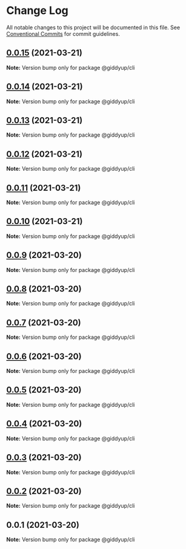 # Change Log

All notable changes to this project will be documented in this file.
See [Conventional Commits](https://conventionalcommits.org) for commit guidelines.

## [0.0.15](https://github.com/tokenrodeo/Rodeo/compare/@giddyup/cli@0.0.14...@giddyup/cli@0.0.15) (2021-03-21)

**Note:** Version bump only for package @giddyup/cli





## [0.0.14](https://github.com/tokenrodeo/Rodeo/compare/@giddyup/cli@0.0.13...@giddyup/cli@0.0.14) (2021-03-21)

**Note:** Version bump only for package @giddyup/cli





## [0.0.13](https://github.com/tokenrodeo/Rodeo/compare/@giddyup/cli@0.0.12...@giddyup/cli@0.0.13) (2021-03-21)

**Note:** Version bump only for package @giddyup/cli





## [0.0.12](https://github.com/tokenrodeo/Rodeo/compare/@giddyup/cli@0.0.11...@giddyup/cli@0.0.12) (2021-03-21)

**Note:** Version bump only for package @giddyup/cli





## [0.0.11](https://github.com/tokenrodeo/Rodeo/compare/@giddyup/cli@0.0.10...@giddyup/cli@0.0.11) (2021-03-21)

**Note:** Version bump only for package @giddyup/cli





## [0.0.10](https://github.com/tokenrodeo/Rodeo/compare/@giddyup/cli@0.0.9...@giddyup/cli@0.0.10) (2021-03-21)

**Note:** Version bump only for package @giddyup/cli





## [0.0.9](https://github.com/tokenrodeo/Rodeo/compare/@giddyup/cli@0.0.8...@giddyup/cli@0.0.9) (2021-03-20)

**Note:** Version bump only for package @giddyup/cli





## [0.0.8](https://github.com/tokenrodeo/Rodeo/compare/@giddyup/cli@0.0.7...@giddyup/cli@0.0.8) (2021-03-20)

**Note:** Version bump only for package @giddyup/cli





## [0.0.7](https://github.com/tokenrodeo/Rodeo/compare/@giddyup/cli@0.0.6...@giddyup/cli@0.0.7) (2021-03-20)

**Note:** Version bump only for package @giddyup/cli





## [0.0.6](https://github.com/tokenrodeo/Rodeo/compare/@giddyup/cli@0.0.5...@giddyup/cli@0.0.6) (2021-03-20)

**Note:** Version bump only for package @giddyup/cli





## [0.0.5](https://github.com/tokenrodeo/Rodeo/compare/@giddyup/cli@0.0.4...@giddyup/cli@0.0.5) (2021-03-20)

**Note:** Version bump only for package @giddyup/cli





## [0.0.4](https://github.com/tokenrodeo/Rodeo/compare/@giddyup/cli@0.0.3...@giddyup/cli@0.0.4) (2021-03-20)

**Note:** Version bump only for package @giddyup/cli





## [0.0.3](https://github.com/tokenrodeo/Rodeo/compare/@giddyup/cli@0.0.2...@giddyup/cli@0.0.3) (2021-03-20)

**Note:** Version bump only for package @giddyup/cli





## [0.0.2](https://github.com/tokenrodeo/Rodeo/compare/@giddyup/cli@0.0.1...@giddyup/cli@0.0.2) (2021-03-20)

**Note:** Version bump only for package @giddyup/cli





## 0.0.1 (2021-03-20)

**Note:** Version bump only for package @giddyup/cli
